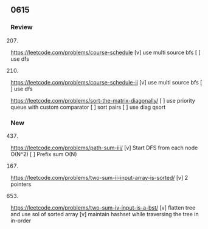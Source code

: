 ## 0615

### Review

207.
https://leetcode.com/problems/course-schedule
[v] use multi source bfs
[ ] use dfs

210.
https://leetcode.com/problems/course-schedule-ii
[v] use multi source bfs
[ ] use dfs

https://leetcode.com/problems/sort-the-matrix-diagonally/
[ ] use priority queue with custom comparator
[ ] sort pairs
[ ] use diag qsort

### New

437.
https://leetcode.com/problems/path-sum-iii/
[v] Start DFS from each node O(N^2)
[ ] Prefix sum O(N)

167.
https://leetcode.com/problems/two-sum-ii-input-array-is-sorted/
[v] 2 pointers

653.
https://leetcode.com/problems/two-sum-iv-input-is-a-bst/
[v] flatten tree and use sol of sorted array
[v] maintain hashset while traversing the tree in in-order
